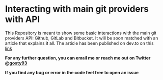 # Interacting with main git providers with API

This Repository is meant to show some basic interactions with the main git providers API: Github, GitLab and Bitbucket.
It will be soon matched with an article that explains it all. 
The article has been published on dev.to on this [link](https://dev.to/giuliano1993/one-api-to-git-them-all-e8c)

**For any further question, you can email me or reach me out on Twitter [@gosty93](https://twitter.com/gosty93)**

**If you find any bug or error in the code feel free to open an issue**
